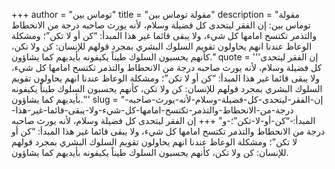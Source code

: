 +++
author = "توماس بين"
title = "مقولة توماس بين"
description = "مقولة توماس بين: إن الفقر ليتحدى كل فضيلة وسلام، لأنه يورث صاحبه درجة من الانحطاط والتذمر تكتسح امامها كل شيء، ولا يبقى قائما غير هذا المبدأ: “كن أو لا تكن”؛ ومشكلة الوعاظ عندنا انهم يحاولون تقويم السلوك البشري بمجرد قولهم للإنسان: كن ولا تكن، كأنهم يحسبون السلوك طيناً يكيفونه بأيديهم كما يشاؤون."
quote = '''إن الفقر ليتحدى كل فضيلة وسلام، لأنه يورث صاحبه درجة من الانحطاط والتذمر تكتسح امامها كل شيء، ولا يبقى قائما غير هذا المبدأ: “كن أو لا تكن”؛ ومشكلة الوعاظ عندنا انهم يحاولون تقويم السلوك البشري بمجرد قولهم للإنسان: كن ولا تكن، كأنهم يحسبون السلوك طيناً يكيفونه بأيديهم كما يشاؤون.'''
slug = "إن-الفقر-ليتحدى-كل-فضيلة-وسلام-لأنه-يورث-صاحبه-درجة-من-الانحطاط-والتذمر-تكتسح-امامها-كل-شيء-ولا-يبقى-قائما-غير-هذا-المبدأ:-“كن-أو-لا-تكن”؛-و"
+++
إن الفقر ليتحدى كل فضيلة وسلام، لأنه يورث صاحبه درجة من الانحطاط والتذمر تكتسح امامها كل شيء، ولا يبقى قائما غير هذا المبدأ: “كن أو لا تكن”؛ ومشكلة الوعاظ عندنا انهم يحاولون تقويم السلوك البشري بمجرد قولهم للإنسان: كن ولا تكن، كأنهم يحسبون السلوك طيناً يكيفونه بأيديهم كما يشاؤون.
